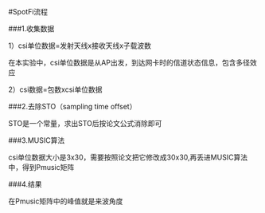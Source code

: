 #SpotFi流程

###1.收集数据

1）csi单位数据=发射天线x接收天线x子载波数

在本实验中，csi单位数据是从AP出发，到达网卡时的信道状态信息，包含多径效应

2）csi数据=包数xcsi单位数据

###2.去除STO（sampling time offset）

STO是一个常量，求出STO后按论文公式消除即可

###3.MUSIC算法

csi单位数据大小是3x30，需要按照论文把它修改成30x30,再丢进MUSIC算法中，得到Pmusic矩阵

###4.结果

在Pmusic矩阵中的峰值就是来波角度
